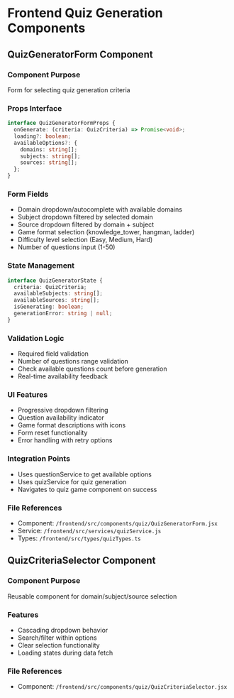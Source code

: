 # Frontend Quiz Generation Components

## QuizGeneratorForm Component

### Component Purpose
Form for selecting quiz generation criteria

### Props Interface
```typescript
interface QuizGeneratorFormProps {
  onGenerate: (criteria: QuizCriteria) => Promise<void>;
  loading?: boolean;
  availableOptions?: {
    domains: string[];
    subjects: string[];
    sources: string[];
  };
}
```

### Form Fields
- Domain dropdown/autocomplete with available domains
- Subject dropdown filtered by selected domain
- Source dropdown filtered by domain + subject
- Game format selection (knowledge_tower, hangman, ladder)
- Difficulty level selection (Easy, Medium, Hard)
- Number of questions input (1-50)

### State Management
```typescript
interface QuizGeneratorState {
  criteria: QuizCriteria;
  availableSubjects: string[];
  availableSources: string[];
  isGenerating: boolean;
  generationError: string | null;
}
```

### Validation Logic
- Required field validation
- Number of questions range validation
- Check available questions count before generation
- Real-time availability feedback

### UI Features
- Progressive dropdown filtering
- Question availability indicator
- Game format descriptions with icons
- Form reset functionality
- Error handling with retry options

### Integration Points
- Uses questionService to get available options
- Uses quizService for quiz generation
- Navigates to quiz game component on success

### File References
- Component: `/frontend/src/components/quiz/QuizGeneratorForm.jsx`
- Service: `/frontend/src/services/quizService.js`
- Types: `/frontend/src/types/quizTypes.ts`

## QuizCriteriaSelector Component

### Component Purpose
Reusable component for domain/subject/source selection

### Features
- Cascading dropdown behavior
- Search/filter within options
- Clear selection functionality
- Loading states during data fetch

### File References
- Component: `/frontend/src/components/quiz/QuizCriteriaSelector.jsx`
